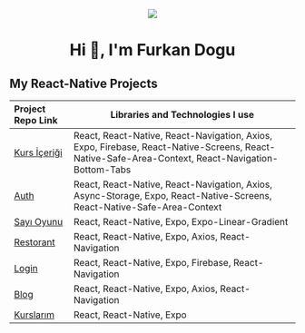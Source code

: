 <p align="center"><img src="https://i.imgur.com/A6bWGFl.gif"/>

<h1 align="center">Hi 👋, I'm Furkan Dogu</h1>

## My React-Native Projects

| Project Repo Link  | Libraries and Technologies I use      
:------------------|------------------------------------
|[Kurs İçeriği](https://github.com/furkan-dogu/Kurs_Icerigi)|React, React-Native, React-Navigation, Axios, Expo, Firebase, React-Native-Screens, React-Native-Safe-Area-Context, React-Navigation-Bottom-Tabs
|[Auth](https://github.com/furkan-dogu/Auth)|React, React-Native, React-Navigation, Axios, Async-Storage, Expo, React-Native-Screens, React-Native-Safe-Area-Context
|[Sayı Oyunu](https://github.com/furkan-dogu/Sayi_Oyunu)|React, React-Native, Expo, Expo-Linear-Gradient
|[Restorant](https://github.com/furkan-dogu/Restaurant)|React, React-Native, Expo, Axios, React-Navigation
|[Login](https://github.com/furkan-dogu/Login)|React, React-Native, Expo, Firebase, React-Navigation
|[Blog](https://github.com/furkan-dogu/Blog_Uygulamasi_Mobil)|React, React-Native, Expo, Axios, React-Navigation
|[Kurslarım](https://github.com/furkan-dogu/Kurslarim)|React, React-Native, Expo